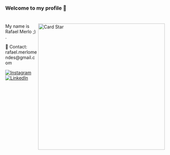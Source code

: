 <h3>Welcome to my profile 👋</h3>

#
<a href="https://github.com/rafaelmm16"><img src="https://github-readme-stats.vercel.app/api/top-langs/?username=rafaelmm16&hide=html&layout=compact&theme=dracula" alt="Card Star" align="right" width="400px" min-width="300px"></a>

<p align="left"> 
  My name is Rafael Merlo ;) </strong>.
</p>

<p align="left">
  📩 Contact: rafael.merlomendes@gmail.com
</p>

  <a href="https://www.instagram.com/rafaelmm16">
  <img src="https://img.shields.io/badge/-Instagram-DF0174?style=flat-square&labelColor=DF0174&logo=instagram&logoColor=white&link=https://www.instagram.com/rafaelmm16/" alt="Instagram"/></a>
  <a href="https://www.linkedin.com/in/rafael-merlo-mendes-b0427a142/">
  <img src="https://img.shields.io/badge/-LinkedIn-0A66C2?style=flat-square&labelColor=0A66C2&logo=linkedin&logoColor=white&link=https://www.linkedin.com/in/rafael-merlo-mendes-b0427a142/" alt="LinkedIn"/>
  </a>
</p>



<!--
**rafaelmm16/rafaelmm16** is a ✨ _special_ ✨ repository because its `README.md` (this file) appears on your GitHub profile.

Here are some ideas to get you started:

- 🔭 I’m currently working on ...
- 🌱 I’m currently learning ...
- 👯 I’m looking to collaborate on ...
- 🤔 I’m looking for help with ...
- 💬 Ask me about ...
- 📫 How to reach me: ...
- 😄 Pronouns: ...
- ⚡ Fun fact: ...
- 
[![Github Badge](https://img.shields.io/badge/-Github-000?style=flat-square&logo=Github&logoColor=white&link=https://github.com/rafaelmm16)](https://github.com/rafaelmm16)
[![Twitter Badge](https://img.shields.io/badge/-Twitter-1ca0f1?style=flat-square&labelColor=1ca0f1&logo=twitter&logoColor=white&link=https://twitter.com/fagnerpsantos)](https://twitter.com/fagnerpsantos)
[![Youtube Badge](https://img.shields.io/badge/-YouTube-ff0000?style=flat-square&labelColor=ff0000&logo=youtube&logoColor=white&link=https://www.youtube.com/user/TreinaWeb)](https://www.youtube.com/user/TreinaWeb)
-->
